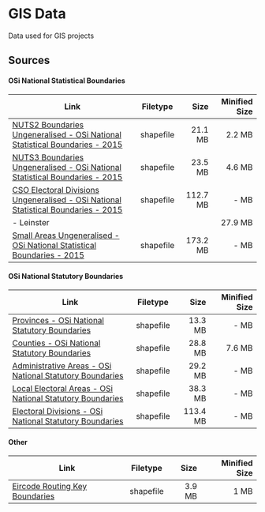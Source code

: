 # GIS Data

Data used for GIS projects

## Sources
#### OSi National Statistical Boundaries
| Link          | Filetype      | Size  | Minified Size |
| ------------- |:-------------:| -----:| -------------:|
| [NUTS2 Boundaries Ungeneralised - OSi National Statistical Boundaries - 2015](https://data.gov.ie/dataset/nuts2-boundaries-ungeneralised-osi-national-statistical-boundaries-2015)  | shapefile | 21.1 MB | 2.2 MB |
| [NUTS3 Boundaries Ungeneralised - OSi National Statistical Boundaries - 2015](https://data.gov.ie/dataset/nuts3-boundaries-ungeneralised-osi-national-statistical-boundaries-2015)  | shapefile | 23.5 MB | 4.6 MB |
| [CSO Electoral Divisions Ungeneralised - OSi National Statistical Boundaries - 2015](https://data.gov.ie/dataset/cso-electoral-divisions-ungeneralised-osi-national-statistical-boundaries-2015) | shapefile | 112.7 MB | - MB |
| - Leinster |  |  | 27.9 MB |
| [Small Areas Ungeneralised - OSi National Statistical Boundaries - 2015](https://data.gov.ie/dataset/small-areas-ungeneralised-osi-national-statistical-boundaries-2015)            | shapefile | 173.2 MB | - MB |
#### OSi National Statutory Boundaries
| Link          | Filetype      | Size  | Minified Size |
| ------------- |:-------------:| -----:| -------------:|
| [Provinces - OSi National Statutory Boundaries](https://data.gov.ie/dataset/provinces-osi-national-statutory-boundaries) | shapefile | 13.3 MB | - MB |
| [Counties - OSi National Statutory Boundaries](https://data.gov.ie/dataset/counties-osi-national-statutory-boundaries) | shapefile | 28.8 MB | 7.6 MB |
| [Administrative Areas - OSi National Statutory Boundaries](https://data.gov.ie/dataset/administrative-areas-osi-national-statutory-boundaries) | shapefile | 29.2 MB | - MB |
| [Local Electoral Areas - OSi National Statutory Boundaries](https://data.gov.ie/dataset/local-electoral-areas-osi-national-statutory-boundaries) | shapefile | 38.3 MB | - MB |
| [Electoral Divisions - OSi National Statutory Boundaries](https://data.gov.ie/dataset/electoral-divisions-osi-national-statutory-boundaries) | shapefile | 113.4 MB | - MB |
#### Other
| Link          | Filetype      | Size  | Minified Size |
| ------------- |:-------------:| -----:| -------------:|
| [Eircode Routing Key Boundaries](https://www.autoaddress.ie/support/developer-centre/resources/routing-key-boundaries) | shapefile | 3.9 MB | 1 MB |

